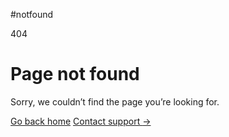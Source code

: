 #notfound
<main class="grid min-h-full place-items-center bg-white px-6 py-24 sm:py-32 lg:px-8">
  <div class="text-center">
    <p class="text-base font-semibold text-indigo-600">404</p>
    <h1 class="mt-4 text-3xl font-bold tracking-tight text-gray-900 sm:text-5xl">Page not found</h1>
    <p class="mt-6 text-base leading-7 text-gray-600">Sorry, we couldn’t find the page you’re looking for.</p>
    <div class="mt-10 flex items-center justify-center gap-x-6">
      <a href="#" class="rounded-md bg-indigo-600 px-3.5 py-2.5 text-sm font-semibold text-white shadow-sm hover:bg-indigo-500 focus-visible:outline focus-visible:outline-2 focus-visible:outline-offset-2 focus-visible:outline-indigo-600">Go back home</a>
      <a href="#" class="text-sm font-semibold text-gray-900">Contact support <span aria-hidden="true">&rarr;</span></a>
    </div>
  </div>
</main>
